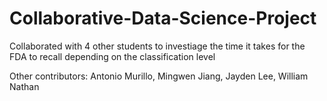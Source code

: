 # Collaborative-Data-Science-Project
Collaborated with 4 other students to investiage the time it takes for the FDA to recall depending on the classification level

Other contributors: Antonio Murillo, Mingwen Jiang, Jayden Lee, William Nathan
